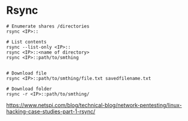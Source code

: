 # Rsync
```
# Enumerate shares /directories
rsync <IP>::

# List contents
rsync --list-only <IP>::
rsync <IP>::<name of directory>
rsync <IP>::path/to/smthing


# Download file
rsync <IP>::path/to/smthing/file.txt savedfilename.txt

# Download folder
rsync -r <IP>::path/to/smthing/
```

https://www.netspi.com/blog/technical-blog/network-pentesting/linux-hacking-case-studies-part-1-rsync/
